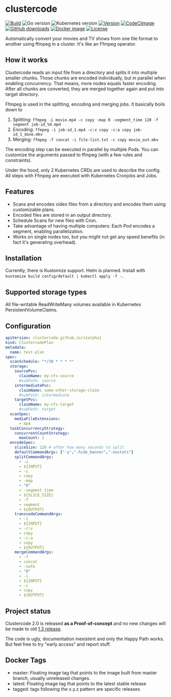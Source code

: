 # clustercode

[![Build](https://img.shields.io/github/workflow/status/ccremer/clustercode/Build)][build]
![Go version](https://img.shields.io/github/go-mod/go-version/ccremer/clustercode)
![Kubernetes version](https://img.shields.io/badge/k8s-v1.19-blue)
[![Version](https://img.shields.io/github/v/release/ccremer/clustercode?include_prereleases)][releases]
[![CodeClimage](https://img.shields.io/codeclimate/maintainability/ccremer/clustercode)][codeclimate]
[![GitHub downloads](https://img.shields.io/github/downloads/ccremer/clustercode/total)][releases]
[![Docker image](https://img.shields.io/docker/pulls/ccremer/clustercode)][dockerhub]
[![License](https://img.shields.io/github/license/ccremer/clustercode)][license]

Automatically convert your movies and TV shows from one file format to another using ffmpeg in a cluster.
It's like an Ffmpeg operator.

## How it works

Clustercode reads an input file from a directory and splits it into multiple smaller chunks.
Those chunks are encoded individually, but in parallel when enabling concurrency.
That means, more nodes equals faster encoding.
After all chunks are converted, they are merged together again and put into target directory.

Ffmpeg is used in the splitting, encoding and merging jobs.
It basically boils down to

1. Splitting: `ffmpeg -i movie.mp4 -c copy -map 0 -segment_time 120 -f segment job-id_%d.mp4`
2. Encoding: `ffmpeg -i job-id_1.mp4 -c:v copy -c:a copy job-id_1_done.mkv`
3. Merging: `ffmpeg -f concat -i file-list.txt -c copy movie_out.mkv`

The encoding step can be executed in parallel by multiple Pods.
You can customize the arguments passed to ffmpeg (with a few rules and constraints).

Under the hood, only 2 Kubernetes CRDs are used to describe the config.
All steps with Ffmpeg are executed with Kubernetes Cronjobs and Jobs.

## Features

* Scans and encodes video files from a directory and encodes them using customizable plans.
* Encoded files are stored in an output directory.
* Schedule Scans for new files with Cron.
* Take advantage of having multiple computers: Each Pod encodes a segment, enabling parallelization.
* Works on single nodes too, but you might not get any speed benefits (in fact it's generating overhead).

## Installation

Currently, there is Kustomize support. Helm is planned.
Install with `kustomize build config/default | kubectl apply -f -`.

## Supported storage types

All file-writable ReadWriteMany volumes available in Kubernetes PersistentVolumeClaims.

## Configuration

```yaml
apiVersion: clustercode.github.io/v1alpha1
kind: ClustercodePlan
metadata:
  name: test-plan
spec:
  scanSchedule: "*/30 * * * *"
  storage:
    sourcePvc:
      claimName: my-nfs-source
      #subPath: source
    intermediatePvc:
      claimName: some-other-storage-claim
      #subPath: intermediate
    targetPvc:
      claimName: my-nfs-target
      #subPath: target
  scanSpec:
    mediaFileExtensions:
      - mp4
  taskConcurrencyStrategy:
    concurrentCountStrategy:
      maxCount: 1
  encodeSpec:
    sliceSize: 120 # after how many seconds to split
    defaultCommandArgs: ["-y","-hide_banner","-nostats"]
    splitCommandArgs:
      - -i
      - ${INPUT}
      - -c
      - copy
      - -map
      - "0"
      - -segment_time
      - ${SLICE_SIZE}
      - -f
      - segment
      - ${OUTPUT}
    transcodeCommandArgs:
      - -i
      - ${INPUT}
      - -c:v
      - copy
      - -c:a
      - copy
      - ${OUTPUT}
    mergeCommandArgs:
      - -f
      - concat
      - -safe
      - "0"
      - -i
      - ${INPUT}
      - -c
      - copy
      - ${OUTPUT}
```

## Project status

Clustercode 2.0 is released **as a Proof-of-concept** and no new changes will be made to old [1.3 release](https://github.com/ccremer/clustercode/tree/1.3.1).

The code is ugly, documentation inexistent and only the Happy Path works.
But feel free to try "early access" and report stuff.

## Docker Tags

* master: Floating image tag that points to the image built from master branch, usually unreleased changes.
* latest: Floating image tag that points to the latest stable release
* tagged: tags following the x.y.z pattern are specific releases

[build]: https://github.com/ccremer/clustercode/actions?query=workflow%3ABuild
[releases]: https://github.com/ccremer/clustercode/releases
[license]: https://github.com/ccremer/clustercode/blob/master/LICENSE
[dockerhub]: https://hub.docker.com/r/ccremer/clustercode
[codeclimate]: https://codeclimate.com/github/ccremer/clustercode
